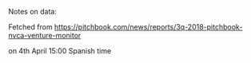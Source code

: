 Notes on data:

Fetched from https://pitchbook.com/news/reports/3q-2018-pitchbook-nvca-venture-monitor

on 4th April 15:00 Spanish time
